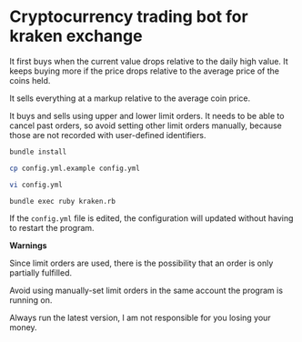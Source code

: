 # Cryptocurrency trading bot for kraken exchange

It first buys when the current value drops relative to the daily high value. It keeps buying more
if the price drops relative to the average price of the coins held.

It sells everything at a markup relative to the average coin price.

It buys and sells using upper and lower limit orders. It needs to be able to cancel past orders,
so avoid setting other limit orders manually, because those are not recorded with user-defined
identifiers.

```bash
bundle install

cp config.yml.example config.yml

vi config.yml

bundle exec ruby kraken.rb
```

If the `config.yml` file is edited, the configuration will updated without having to restart the program.

**Warnings**

Since limit orders are used, there is the possibility that an order is only partially fulfilled.

Avoid using manually-set limit orders in the same account the program is running on.

Always run the latest version, I am not responsible for you losing your money.
